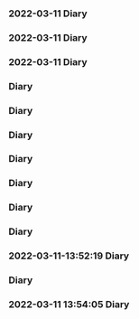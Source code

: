 ### 2022-03-11 Diary
### 2022-03-11 Diary
### 2022-03-11 Diary
###  Diary
###  Diary
###  Diary
###  Diary
###  Diary
###  Diary
###  Diary
### 2022-03-11-13:52:19 Diary
###  Diary
### 2022-03-11 13:54:05 Diary
